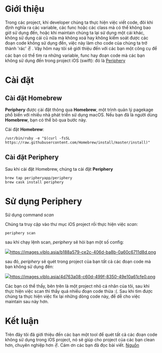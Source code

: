 # Giới thiệu
Trong các project, khi developer chúng ta thực hiện việc viết code, đôi khi định nghĩa ra các variable, các func hoặc các class mà có thể không bao giờ sử dụng đến, hoặc khi maintain chúng ta lại sử dụng một cái khác, không sử dụng cái cũ nữa mà không xoá hay không kiểm soát được các đoạn code không sử dụng đến, việc này làm cho code của chúng ta trở thành 'rác' :v: . Vậy hôm nay tôi sẽ giới thiệu đến với các bạn một công cụ để các bạn có thể tìm ra những variable, func hay đoạn code mà các bạn không sử dụng đến trong project iOS (swift): đó là  [Periphery](https://github.com/peripheryapp/periphery)
# Cài đặt
## Cài đặt Homebrew
**Periphery** được cài đặt thông qua **Homebrew**, một trình quản lý pagekage phổ biến với nhiều nhà phát triển sử dụng macOS. Nếu bạn đã là người dùng **Homebrew**, bạn có thể bỏ qua bước này.

Cài đặt **Homebrew**:
```
/usr/bin/ruby -e "$(curl -fsSL https://raw.githubusercontent.com/Homebrew/install/master/install)"
```
## Cài đặt Periphery
Sau khi cài đặt Homebrew, chúng ta cài đặt  **Periphery**
```
brew tap peripheryapp/periphery
brew cask install periphery
```
# Sử dụng Periphery
Sử dụng command *scan*

Chúng ta truy cập vào thư mục iOS project rồi thực hiện việc *scan*:
```
periphery scan
```

sau khi chạy lệnh scan, *periphery* sẽ hỏi bạn một số config:

![](https://images.viblo.asia/b188a579-ce2c-406d-ba8b-0a60c6711d8d.png)https://images.viblo.asia/b188a579-ce2c-406d-ba8b-0a60c6711d8d.png

sau đó, *periphery* sẽ quét trong project của bạn tất cả các đoạn code mà bạn không sử dụng đến:

![](https://images.viblo.asia/4d763a08-c60d-499f-8350-49e10a61cfe0.png)https://images.viblo.asia/4d763a08-c60d-499f-8350-49e10a61cfe0.png

Các bạn có thể thấy, bên trên là một project nhỏ cá nhân của tôi, sau khi thực hiện việc scan thì thấy quá nhiều đoạn code thừa :(. Sau khi tìm được chúng ta thực hiện việc fix lại những dòng code này, để dễ cho việc maintain sau này hơn.

# Kết luận
Trên đây tôi đã giới thiệu đến các bạn một tool để quét tất cả các đoạn code không sử dụng trong iOS project, nó sẽ giúp cho project của các bạn clean hơn, chuyên nghiệp hơn :v:.
Cám ơn các bạn đã đọc bài viết.
[Nguồn](https://github.com/peripheryapp/periphery)